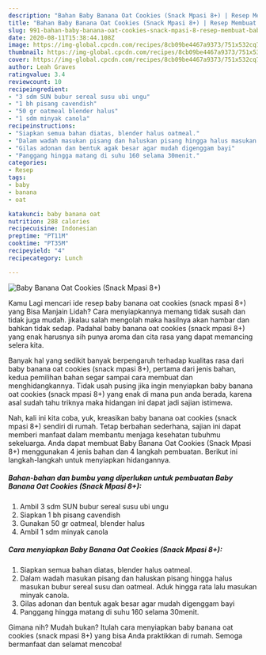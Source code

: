 ```yaml
---
description: "Bahan Baby Banana Oat Cookies (Snack Mpasi 8+) | Resep Membuat Baby Banana Oat Cookies (Snack Mpasi 8+) Yang Enak dan Simpel"
title: "Bahan Baby Banana Oat Cookies (Snack Mpasi 8+) | Resep Membuat Baby Banana Oat Cookies (Snack Mpasi 8+) Yang Enak dan Simpel"
slug: 991-bahan-baby-banana-oat-cookies-snack-mpasi-8-resep-membuat-baby-banana-oat-cookies-snack-mpasi-8-yang-enak-dan-simpel
date: 2020-08-11T15:38:44.108Z
image: https://img-global.cpcdn.com/recipes/8cb09be4467a9373/751x532cq70/baby-banana-oat-cookies-snack-mpasi-8-foto-resep-utama.jpg
thumbnail: https://img-global.cpcdn.com/recipes/8cb09be4467a9373/751x532cq70/baby-banana-oat-cookies-snack-mpasi-8-foto-resep-utama.jpg
cover: https://img-global.cpcdn.com/recipes/8cb09be4467a9373/751x532cq70/baby-banana-oat-cookies-snack-mpasi-8-foto-resep-utama.jpg
author: Leah Graves
ratingvalue: 3.4
reviewcount: 10
recipeingredient:
- "3 sdm SUN bubur sereal susu ubi ungu"
- "1 bh pisang cavendish"
- "50 gr oatmeal blender halus"
- "1 sdm minyak canola"
recipeinstructions:
- "Siapkan semua bahan diatas, blender halus oatmeal."
- "Dalam wadah masukan pisang dan haluskan pisang hingga halus masukan bubur sereal susu dan oatmeal. Aduk hingga rata lalu masukan minyak canola."
- "Gilas adonan dan bentuk agak besar agar mudah digenggam bayi"
- "Panggang hingga matang di suhu 160 selama 30menit."
categories:
- Resep
tags:
- baby
- banana
- oat

katakunci: baby banana oat 
nutrition: 288 calories
recipecuisine: Indonesian
preptime: "PT11M"
cooktime: "PT35M"
recipeyield: "4"
recipecategory: Lunch

---
```



![Baby Banana Oat Cookies (Snack Mpasi 8+)](https://img-global.cpcdn.com/recipes/8cb09be4467a9373/751x532cq70/baby-banana-oat-cookies-snack-mpasi-8-foto-resep-utama.jpg)

Kamu Lagi mencari ide resep baby banana oat cookies (snack mpasi 8+) yang Bisa Manjain Lidah? Cara menyiapkannya memang tidak susah dan tidak juga mudah. jikalau salah mengolah maka hasilnya akan hambar dan bahkan tidak sedap. Padahal baby banana oat cookies (snack mpasi 8+) yang enak harusnya sih punya aroma dan cita rasa yang dapat memancing selera kita.



Banyak hal yang sedikit banyak berpengaruh terhadap kualitas rasa dari baby banana oat cookies (snack mpasi 8+), pertama dari jenis bahan, kedua pemilihan bahan segar sampai cara membuat dan menghidangkannya. Tidak usah pusing jika ingin menyiapkan baby banana oat cookies (snack mpasi 8+) yang enak di mana pun anda berada, karena asal sudah tahu triknya maka hidangan ini dapat jadi sajian istimewa.


Nah, kali ini kita coba, yuk, kreasikan baby banana oat cookies (snack mpasi 8+) sendiri di rumah. Tetap berbahan sederhana, sajian ini dapat memberi manfaat dalam membantu menjaga kesehatan tubuhmu sekeluarga. Anda dapat membuat Baby Banana Oat Cookies (Snack Mpasi 8+) menggunakan 4 jenis bahan dan 4 langkah pembuatan. Berikut ini langkah-langkah untuk menyiapkan hidangannya.

<!--inarticleads1-->

##### Bahan-bahan dan bumbu yang diperlukan untuk pembuatan Baby Banana Oat Cookies (Snack Mpasi 8+):

1. Ambil 3 sdm SUN bubur sereal susu ubi ungu
1. Siapkan 1 bh pisang cavendish
1. Gunakan 50 gr oatmeal, blender halus
1. Ambil 1 sdm minyak canola




<!--inarticleads2-->

##### Cara menyiapkan Baby Banana Oat Cookies (Snack Mpasi 8+):

1. Siapkan semua bahan diatas, blender halus oatmeal.
1. Dalam wadah masukan pisang dan haluskan pisang hingga halus masukan bubur sereal susu dan oatmeal. Aduk hingga rata lalu masukan minyak canola.
1. Gilas adonan dan bentuk agak besar agar mudah digenggam bayi
1. Panggang hingga matang di suhu 160 selama 30menit.




Gimana nih? Mudah bukan? Itulah cara menyiapkan baby banana oat cookies (snack mpasi 8+) yang bisa Anda praktikkan di rumah. Semoga bermanfaat dan selamat mencoba!
